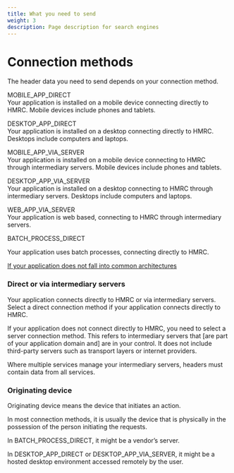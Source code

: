 ```yaml
---
title: What you need to send
weight: 3
description: Page description for search engines
---
```


# Connection methods

The header data you need to send depends on your connection method. 

<p><span class="code--slim-large">MOBILE_APP_DIRECT</span><br>
Your application is installed on a mobile device connecting directly to HMRC. Mobile devices include phones and tablets.</p>
</li>
<p><span class="code--slim-large">DESKTOP_APP_DIRECT</span><br>
Your application is installed on a desktop connecting directly to HMRC. Desktops include computers and laptops.</p>

<p><span class="code--slim-large">MOBILE_APP_VIA_SERVER</span><br>
Your application is installed on a mobile device connecting to HMRC through intermediary servers. Mobile devices include phones and tablets.

<p><span class="code--slim-large">DESKTOP_APP_VIA_SERVER</span><br>
Your application is installed on a desktop connecting to HMRC through intermediary servers. Desktops include computers and laptops.

<p><span class="code--slim-large">WEB_APP_VIA_SERVER</span><br>
Your application is web based, connecting to HMRC through intermediary servers.

<p><span class="code--slim-large">BATCH_PROCESS_DIRECT</span></p>
Your application uses batch processes, connecting directly to HMRC.


<a href="">If your application does not fall into common architectures</a>


### Direct or via intermediary servers

Your application connects directly to HMRC or via intermediary servers. Select a direct connection method if your application connects directly to HMRC.

If your application does not connect directly to HMRC, you need to select a server connection method. This refers to intermediary servers that [are part of your application domain and] are in your control. It does not include third-party servers such as transport layers or internet providers.

Where multiple services manage your intermediary servers, headers must contain data from all services.


### Originating device

Originating device means the device that initiates an action.

In most connection methods, it is usually the device that is physically in the possession of the person initiating the requests.

<p>In <span class="code--slim">BATCH_PROCESS_DIRECT</span>, it might be a vendor’s server.</p>

<p>In <span class="code--slim">DESKTOP_APP_DIRECT</span> or <span class="code--slim">DESKTOP_APP_VIA_SERVER</span>, it might be a hosted desktop environment accessed remotely by the user.</p>
